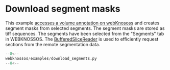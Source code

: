 # Download segment masks

This example [accesses a volume annotation on webKnososs](../../api/webknossos/annotation/annotation.md#webknossos.annotation.annotation.Annotation.open_as_remote_dataset) and creates segment masks from selected segments. The segment masks are stored as tiff sequences. The segments have been selected from the "Segments" tab in WEBKNOSSOS. The [BufferedSliceReader](../../api/webknossos/dataset/layer/view/view.md#webknossos.dataset.layer.view.View.get_buffered_slice_reader) is used to efficiently request sections from the remote segmentation data.

```python
--8<--
webknossos/examples/download_segments.py
--8<--
```
